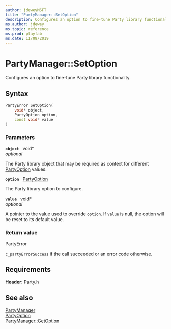```yaml
---
author: jdeweyMSFT
title: "PartyManager::SetOption"
description: Configures an option to fine-tune Party library functionality.
ms.author: jdewey
ms.topic: reference
ms.prod: playfab
ms.date: 11/08/2019
---
```


# PartyManager::SetOption  

Configures an option to fine-tune Party library functionality.  

## Syntax  
  
```cpp
PartyError SetOption(  
    void* object,  
    PartyOption option,  
    const void* value  
)  
```  
  
### Parameters  
  
**`object`** &nbsp; void*  
*optional*  
  
The Party library object that may be required as context for different [PartyOption](../../../enums/partyoption.md) values.  
  
**`option`** &nbsp; [PartyOption](../../../enums/partyoption.md)  
  
The Party library option to configure.  
  
**`value`** &nbsp; void*  
*optional*  
  
A pointer to the value used to override `option`. If `value` is null, the option will be reset to its default value.  
  
  
### Return value  
PartyError
  
```c_partyErrorSuccess``` if the call succeeded or an error code otherwise.
  
  
## Requirements  
  
**Header:** Party.h
  
## See also  
[PartyManager](../partymanager.md)  
[PartyOption](../../../enums/partyoption.md)  
[PartyManager::GetOption](partymanager_getoption.md)
  
  
